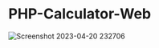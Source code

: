 # PHP-Calculator-Web
![Screenshot 2023-04-20 232706](https://user-images.githubusercontent.com/98749643/233429172-b12dce88-d9bd-4865-8ec4-e852197fe029.png)
